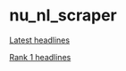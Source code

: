 # nu_nl_scraper

[Latest headlines](https://flatgithub.com/lassebenni/nu_nl_scraper/blob/master/output/results.json?filename=output%2Fresults.json) 

[Rank 1 headlines](https://flatgithub.com/lassebenni/nu_nl_scraper/blob/master/output/rank1.json?filename=output%2Frank1.json) 
